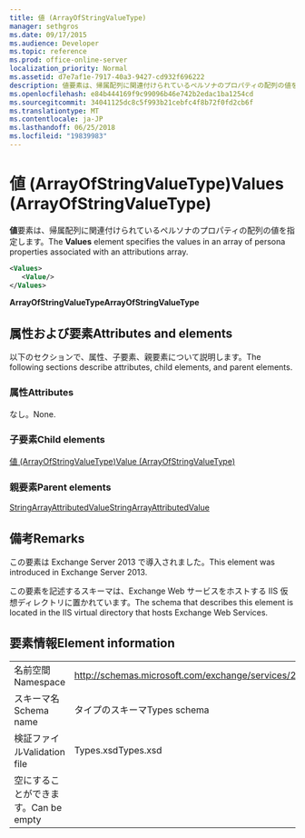 ```yaml
---
title: 値 (ArrayOfStringValueType)
manager: sethgros
ms.date: 09/17/2015
ms.audience: Developer
ms.topic: reference
ms.prod: office-online-server
localization_priority: Normal
ms.assetid: d7e7af1e-7917-40a3-9427-cd932f696222
description: 値要素は、帰属配列に関連付けられているペルソナのプロパティの配列の値を指定します。
ms.openlocfilehash: e84b444169f9c99096b46e742b2edac1ba1254cd
ms.sourcegitcommit: 34041125dc8c5f993b21cebfc4f8b72f0fd2cb6f
ms.translationtype: MT
ms.contentlocale: ja-JP
ms.lasthandoff: 06/25/2018
ms.locfileid: "19839983"
---
```

# <a name="values-arrayofstringvaluetype"></a><span data-ttu-id="73277-103">値 (ArrayOfStringValueType)</span><span class="sxs-lookup"><span data-stu-id="73277-103">Values (ArrayOfStringValueType)</span></span>

<span data-ttu-id="73277-104">**値**要素は、帰属配列に関連付けられているペルソナのプロパティの配列の値を指定します。</span><span class="sxs-lookup"><span data-stu-id="73277-104">The **Values** element specifies the values in an array of persona properties associated with an attributions array.</span></span> 
  
```XML
<Values>
   <Value/>
</Values>
```

<span data-ttu-id="73277-105">**ArrayOfStringValueType**</span><span class="sxs-lookup"><span data-stu-id="73277-105">**ArrayOfStringValueType**</span></span>

## <a name="attributes-and-elements"></a><span data-ttu-id="73277-106">属性および要素</span><span class="sxs-lookup"><span data-stu-id="73277-106">Attributes and elements</span></span>

<span data-ttu-id="73277-107">以下のセクションで、属性、子要素、親要素について説明します。</span><span class="sxs-lookup"><span data-stu-id="73277-107">The following sections describe attributes, child elements, and parent elements.</span></span>
  
### <a name="attributes"></a><span data-ttu-id="73277-108">属性</span><span class="sxs-lookup"><span data-stu-id="73277-108">Attributes</span></span>

<span data-ttu-id="73277-109">なし。</span><span class="sxs-lookup"><span data-stu-id="73277-109">None.</span></span>
  
### <a name="child-elements"></a><span data-ttu-id="73277-110">子要素</span><span class="sxs-lookup"><span data-stu-id="73277-110">Child elements</span></span>

[<span data-ttu-id="73277-111">値 (ArrayOfStringValueType)</span><span class="sxs-lookup"><span data-stu-id="73277-111">Value (ArrayOfStringValueType)</span></span>](value-arrayofstringvaluetype.md)
  
### <a name="parent-elements"></a><span data-ttu-id="73277-112">親要素</span><span class="sxs-lookup"><span data-stu-id="73277-112">Parent elements</span></span>

[<span data-ttu-id="73277-113">StringArrayAttributedValue</span><span class="sxs-lookup"><span data-stu-id="73277-113">StringArrayAttributedValue</span></span>](stringarrayattributedvalue.md)
  
## <a name="remarks"></a><span data-ttu-id="73277-114">備考</span><span class="sxs-lookup"><span data-stu-id="73277-114">Remarks</span></span>

<span data-ttu-id="73277-115">この要素は Exchange Server 2013 で導入されました。</span><span class="sxs-lookup"><span data-stu-id="73277-115">This element was introduced in Exchange Server 2013.</span></span>
  
<span data-ttu-id="73277-116">この要素を記述するスキーマは、Exchange Web サービスをホストする IIS 仮想ディレクトリに置かれています。</span><span class="sxs-lookup"><span data-stu-id="73277-116">The schema that describes this element is located in the IIS virtual directory that hosts Exchange Web Services.</span></span>
  
## <a name="element-information"></a><span data-ttu-id="73277-117">要素情報</span><span class="sxs-lookup"><span data-stu-id="73277-117">Element information</span></span>

|||
|:-----|:-----|
|<span data-ttu-id="73277-118">名前空間</span><span class="sxs-lookup"><span data-stu-id="73277-118">Namespace</span></span>  <br/> |http://schemas.microsoft.com/exchange/services/2006/types  <br/> |
|<span data-ttu-id="73277-119">スキーマ名</span><span class="sxs-lookup"><span data-stu-id="73277-119">Schema name</span></span>  <br/> |<span data-ttu-id="73277-120">タイプのスキーマ</span><span class="sxs-lookup"><span data-stu-id="73277-120">Types schema</span></span>  <br/> |
|<span data-ttu-id="73277-121">検証ファイル</span><span class="sxs-lookup"><span data-stu-id="73277-121">Validation file</span></span>  <br/> |<span data-ttu-id="73277-122">Types.xsd</span><span class="sxs-lookup"><span data-stu-id="73277-122">Types.xsd</span></span>  <br/> |
|<span data-ttu-id="73277-123">空にすることができます。</span><span class="sxs-lookup"><span data-stu-id="73277-123">Can be empty</span></span>  <br/> ||
   

